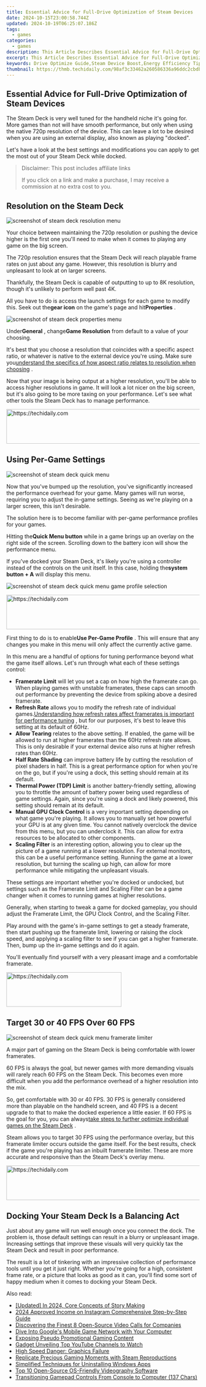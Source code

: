 ```yaml
---
title: Essential Advice for Full-Drive Optimization of Steam Devices
date: 2024-10-15T23:00:58.744Z
updated: 2024-10-19T06:25:07.186Z
tags:
  - games
categories:
  - games
description: This Article Describes Essential Advice for Full-Drive Optimization of Steam Devices
excerpt: This Article Describes Essential Advice for Full-Drive Optimization of Steam Devices
keywords: Drive Optimize Guide,Steam Device Boost,Energy Efficiency Tips,Performance Enhancement,Heat System Upgrade,Power Saving Techniques,Devices Maximization
thumbnail: https://thmb.techidaily.com/98af3c33462a260586336a96ddc2cbdb473875d7a720808faf7dee8c99a861a3.jpg
---
```


## Essential Advice for Full-Drive Optimization of Steam Devices

 The Steam Deck is very well tuned for the handheld niche it's going for. More games than not will have smooth performance, but only when using the native 720p resolution of the device. This can leave a lot to be desired when you are using an external display, also known as playing "docked".

 Let's have a look at the best settings and modifications you can apply to get the most out of your Steam Deck while docked.

>  Disclaimer: This post includes affiliate links
>
>  If you click on a link and make a purchase, I may receive a commission at no extra cost to you.
>

## Resolution on the Steam Deck

![screenshot of steam deck resolution menu](https://static1.makeuseofimages.com/wordpress/wp-content/uploads/2023/08/screenshot_of_steam_deck_resolution_menu.jpg)

 Your choice between maintaining the 720p resolution or pushing the device higher is the first one you'll need to make when it comes to playing any game on the big screen.

 The 720p resolution ensures that the Steam Deck will reach playable frame rates on just about any game. However, this resolution is blurry and unpleasant to look at on larger screens.

 Thankfully, the Steam Deck is capable of outputting to up to 8K resolution, though it's unlikely to perform well past 4K.

 All you have to do is access the launch settings for each game to modify this. Seek out the**gear icon** on the game's page and hit**Properties** .

![screenshot of steam deck properties menu](https://static1.makeuseofimages.com/wordpress/wp-content/uploads/2023/08/screenshot_of_steam_deck_properties_menu.jpg)

 Under**General** , change**Game Resolution** from default to a value of your choosing.

 It's best that you choose a resolution that coincides with a specific aspect ratio, or whatever is native to the external device you're using. Make sure you[understand the specifics of how aspect ratio relates to resolution when choosing](https://www.makeuseof.com/what-is-the-difference-between-aspect-ratio-resolution/) .

 Now that your image is being output at a higher resolution, you'll be able to access higher resolutions in game. It will look a lot nicer on the big screen, but it's also going to be more taxing on your performance. Let's see what other tools the Steam Deck has to manage performance.

<!-- affiliate ads begin -->
<a href="https://appsumo.8odi.net/c/5597632/2111981/7443" target="_top" id="2111981">
  <img src="//a.impactradius-go.com/display-ad/7443-2111981" border="0" alt="https://techidaily.com" width="728" height="90"/>
</a>
<img height="0" width="0" src="https://appsumo.8odi.net/i/5597632/2111981/7443" style="position:absolute;visibility:hidden;" border="0" />
<!-- affiliate ads end -->

## Using Per-Game Settings

![screenshot of steam deck quick menu](https://static1.makeuseofimages.com/wordpress/wp-content/uploads/2023/08/screenshot_of_steam_deck_quick_menu.jpg)

 Now that you've bumped up the resolution, you've significantly increased the performance overhead for your game. Many games will run worse, requiring you to adjust the in-game settings. Seeing as we're playing on a larger screen, this isn't desirable.

 The solution here is to become familiar with per-game performance profiles for your games.

 Hitting the**Quick Menu button** while in a game brings up an overlay on the right side of the screen. Scrolling down to the battery icon will show the performance menu.

 If you've docked your Steam Deck, it's likely you're using a controller instead of the controls on the unit itself. In this case, holding the**system button + A** will display this menu.

![screenshot of steam deck quick menu game profile selection](https://static1.makeuseofimages.com/wordpress/wp-content/uploads/2023/08/screenshot_of_steam_deck_quick_menu_game_profile.jpg)

<!-- affiliate ads begin -->
<a href="https://aligracehair.sjv.io/c/5597632/2012434/19272" target="_top" id="2012434">
  <img src="//a.impactradius-go.com/display-ad/19272-2012434" border="0" alt="https://techidaily.com" width="728" height="90"/>
</a>
<img height="0" width="0" src="https://aligracehair.sjv.io/i/5597632/2012434/19272" style="position:absolute;visibility:hidden;" border="0" />
<!-- affiliate ads end -->

 First thing to do is to enable**Use Per-Game Profile** . This will ensure that any changes you make in this menu will only affect the currently active game.

 In this menu are a handful of options for tuning performance beyond what the game itself allows. Let's run through what each of these settings control:

* **Framerate Limit** will let you set a cap on how high the framerate can go. When playing games with unstable framerates, these caps can smooth out performance by preventing the device from spiking above a desired framerate.
* **Refresh Rate** allows you to modify the refresh rate of individual games.[Understanding how refresh rates affect framerates is important for performance tuning](https://www.makeuseof.com/tag/60hz-vs-144hz/) , but for our purposes, it's best to leave this setting at its default of 60Hz.
* **Allow Tearing** relates to the above setting. If enabled, the game will be allowed to run at higher framerates than the 60Hz refresh rate allows. This is only desirable if your external device also runs at higher refresh rates than 60Hz.
* **Half Rate Shading** can improve battery life by cutting the resolution of pixel shaders in half. This is a great performance option for when you're on the go, but if you're using a dock, this setting should remain at its default.
* **Thermal Power (TDP) Limit** is another battery-friendly setting, allowing you to throttle the amount of battery power being used regardless of game settings. Again, since you're using a dock and likely powered, this setting should remain at its default.
* **Manual GPU Clock Control** is a very important setting depending on what game you're playing. It allows you to manually set how powerful your GPU is at any given time. You cannot natively overclock the device from this menu, but you can underclock it. This can allow for extra resources to be allocated to other components.
* **Scaling Filter** is an interesting option, allowing you to clear up the picture of a game running at a lower resolution. For external monitors, this can be a useful performance setting. Running the game at a lower resolution, but turning the scaling up high, can allow for more performance while mitigating the unpleasant visuals.

 These settings are important whether you're docked or undocked, but settings such as the Framerate Limit and Scaling Filter can be a game changer when it comes to running games at higher resolutions.

 Generally, when starting to tweak a game for docked gameplay, you should adjust the Framerate Limit, the GPU Clock Control, and the Scaling Filter.

 Play around with the game's in-game settings to get a steady framerate, then start pushing up the framerate limit, lowering or raising the clock speed, and applying a scaling filter to see if you can get a higher framerate. Then, bump up the in-game settings and do it again.

 You'll eventually find yourself with a very pleasant image and a comfortable framerate.

<!-- affiliate ads begin -->
<a href="https://aligracehair.sjv.io/c/5597632/1959773/19272" target="_top" id="1959773">
  <img src="//a.impactradius-go.com/display-ad/19272-1959773" border="0" alt="https://techidaily.com" width="300" height="90"/>
</a>
<img height="0" width="0" src="https://aligracehair.sjv.io/i/5597632/1959773/19272" style="position:absolute;visibility:hidden;" border="0" />
<!-- affiliate ads end -->

## Target 30 or 40 FPS Over 60 FPS

![screenshot of steam deck quick menu framerate limiter](https://static1.makeuseofimages.com/wordpress/wp-content/uploads/2023/08/screenshot_of_steam_deck_quick_menu_framerate_cap.jpg)

 A major part of gaming on the Steam Deck is being comfortable with lower framerates.

 60 FPS is always the goal, but newer games with more demanding visuals will rarely reach 60 FPS on the Steam Deck. This becomes even more difficult when you add the performance overhead of a higher resolution into the mix.

 So, get comfortable with 30 or 40 FPS. 30 FPS is generally considered more than playable on the handheld screen, and 40 FPS is a decent upgrade to that to make the docked experience a little easier. If 60 FPS is the goal for you, you can always[take steps to further optimize individual games on the Steam Deck](https://www.makeuseof.com/how-to-optimize-steam-deck/) .

 Steam allows you to target 30 FPS using the performance overlay, but this framerate limiter occurs outside the game itself. For the best results, check if the game you're playing has an inbuilt framerate limiter. These are more accurate and responsive than the Steam Deck's overlay menu.

<!-- affiliate ads begin -->
<a href="https://zebaoaffiliateprogram.pxf.io/c/5597632/2137975/21526" target="_top" id="2137975">
  <img src="//a.impactradius-go.com/display-ad/21526-2137975" border="0" alt="https://techidaily.com" width="728" height="90"/>
</a>
<img height="0" width="0" src="https://zebaoaffiliateprogram.pxf.io/i/5597632/2137975/21526" style="position:absolute;visibility:hidden;" border="0" />
<!-- affiliate ads end -->

## Docking Your Steam Deck Is a Balancing Act

 Just about any game will run well enough once you connect the dock. The problem is, those default settings can result in a blurry or unpleasant image. Increasing settings that improve these visuals will very quickly tax the Steam Deck and result in poor performance.

 The result is a lot of tinkering with an impressive collection of performance tools until you get it just right. Whether you're going for a high, consistent frame rate, or a picture that looks as good as it can, you'll find some sort of happy medium when it comes to docking your Steam Deck.

<ins class="adsbygoogle"
     style="display:block"
     data-ad-format="autorelaxed"
     data-ad-client="ca-pub-7571918770474297"
     data-ad-slot="1223367746"></ins>

<ins class="adsbygoogle"
     style="display:block"
     data-ad-client="ca-pub-7571918770474297"
     data-ad-slot="8358498916"
     data-ad-format="auto"
     data-full-width-responsive="true"></ins>

<span class="atpl-alsoreadstyle">Also read:</span>
<div><ul>
<li><a href="https://article-posts.techidaily.com/updated-in-2024-core-concepts-of-story-making/"><u>[Updated] In 2024, Core Concepts of Story Making</u></a></li>
<li><a href="https://instagram-clips.techidaily.com/2024-approved-income-on-instagram-comprehensive-step-by-step-guide/"><u>2024 Approved Income on Instagram Comprehensive Step-by-Step Guide</u></a></li>
<li><a href="https://on-screen-recording.techidaily.com/discovering-the-finest-8-open-source-video-calls-for-companies/"><u>Discovering the Finest 8 Open-Source Video Calls for Companies</u></a></li>
<li><a href="https://games-able.techidaily.com/dive-into-googles-mobile-game-network-with-your-computer/"><u>Dive Into Google's Mobile Game Network with Your Computer</u></a></li>
<li><a href="https://games-able.techidaily.com/exposing-pseudo-promotional-gaming-content/"><u>Exposing Pseudo Promotional Gaming Content</u></a></li>
<li><a href="https://extra-hints.techidaily.com/gadget-unveiling-top-youtube-channels-to-watch/"><u>Gadget Unveiling Top YouTube Channels to Watch</u></a></li>
<li><a href="https://games-able.techidaily.com/high-speed-danger-graphics-failure/"><u>High Speed Danger: Graphics Failure</u></a></li>
<li><a href="https://games-able.techidaily.com/replicate-precious-gaming-moments-with-steam-reproductions/"><u>Replicate Precious Gaming Moments with Steam Reproductions</u></a></li>
<li><a href="https://win11.techidaily.com/simplified-techniques-for-uninstalling-windows-apps/"><u>Simplified Techniques for Uninstalling Windows Apps</u></a></li>
<li><a href="https://extra-resources.techidaily.com/top-10-open-source-os-friendly-videography-software/"><u>Top 10 Open-Source OS-Friendly Videography Software</u></a></li>
<li><a href="https://games-able.techidaily.com/transitioning-gamepad-controls-from-console-to-computer-137-chars/"><u>Transitioning Gamepad Controls From Console to Computer (137 Chars)</u></a></li>
</ul></div>

